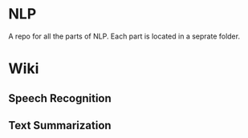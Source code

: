 # NLP
A repo for all the parts of NLP. Each part is located in a seprate folder.

# Wiki
## Speech Recognition

## Text Summarization
